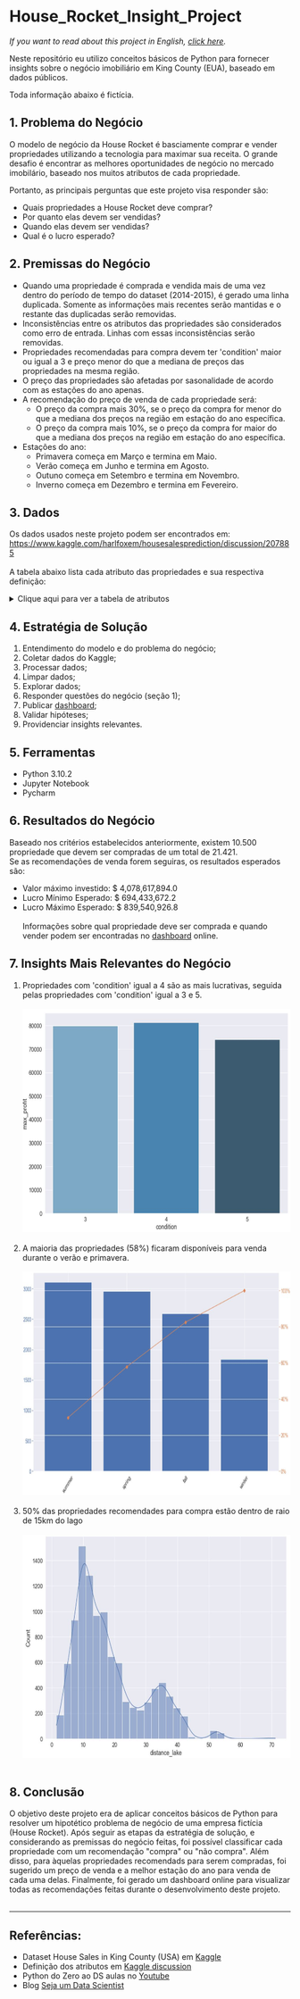 
# House_Rocket_Insight_Project

<i>If you want to read about this project in English, [click here](https://github.com/felipefvasconcelos/House_Rocket_Insight_Project/blob/main/README.md).</i>

Neste repositório eu utilizo conceitos básicos de Python para fornecer insights sobre o negócio imobiliário em King County (EUA), baseado em dados públicos. <br>

Toda informação abaixo é fictícia.

## 1. Problema do Negócio

O modelo de negócio da House Rocket é basciamente comprar e vender propriedades utilizando a tecnologia para maximar sua receita. O grande desafio é encontrar as melhores oportunidades de negócio no mercado imobilário, baseado nos muitos atributos de cada propriedade.

Portanto, as principais perguntas que este projeto visa responder são:
  * Quais propriedades a House Rocket deve comprar?
  * Por quanto elas devem ser vendidas?
  * Quando elas devem ser vendidas?
  * Qual é o lucro esperado?<br>

## 2. Premissas do Negócio

* Quando uma propriedade é comprada e vendida mais de uma vez dentro do período de tempo do dataset (2014-2015), é gerado uma linha duplicada. Somente as informações mais recentes serão mantidas e o restante das duplicadas serão removidas.
* Inconsistências entre os atributos das propriedades são considerados como erro de entrada. Linhas com essas inconsistências serão removidas.
* Propriedades recomendadas para compra devem ter 'condition' maior ou igual a 3 e preço menor do que a mediana de preços das propriedades na mesma região.
* O preço das propriedades são afetadas por sasonalidade de acordo com as estações do ano apenas.
* A recomendação do preço de venda de cada propriedade será:
  * O preço da compra mais 30%, se o preço da compra for menor do que a mediana dos preços na região em estação do ano específica.
  * O preço da compra mais 10%, se o preço da compra for maior do que a mediana dos preços na região em estação do ano específica.
* Estações do ano:
  * Primavera começa em Março e termina em Maio.
  * Verão começa em Junho e termina em Agosto.
  * Outuno começa em Setembro e termina em Novembro.
  * Inverno começa em Dezembro e termina em Fevereiro.

## 3. Dados

Os dados usados neste projeto podem ser encontrados em:<br>
https://www.kaggle.com/harlfoxem/housesalesprediction/discussion/207885
<br><br>
A tabela abaixo lista cada atributo das propriedades e sua respectiva definição:<br>
<details><summary>Clique aqui para ver a tabela de atributos</summary><br>
  
Atributo | Definição
------------ | -------------
|id | ID único de cada propriedade disponível|
|date | Data em que a propriedade estava disponível|
|price | Preço de venda de cada propriedade|
|bedrooms | Número de quartos|
|bathrooms | Número de banheiros, onde .5 conta como banheiro com sanitário mas sem chuveiro, e .75 conta como banheiro que tem uma pia, um sanitário e um chuveiro ou banheira|
|sqft_living | Area interior dos apartamentos em pés quadrados|
|sqft_lot | Area do terreno em pés quadrados|
|floors | Número de andares|
|waterfront | Indica se propriedade tem vistá para água ou não|
|view | Index de 0 a 4 de quão boa é a vista da propriedade|
|condition | Index de 1 a 5 sobre a condição da propriedade|
|grade | Index de 1 a 13, onde 1-3 construição e design pobres, 4-10 construição e design medianos, e 11-13 construição e design alto padrão|
|sqft_above | Area do interior das propriedades que está acima do nível do solo em pés quadrados|
|sqft_basement | Area do interior das propriedades que está abaixo do nível do solo em pés quadrados|
|yr_built | Ano em que a propriedade foi construída|
|yr_renovated | Ano da última renovação da propriedade|
|zipcode | Código postal da região onde a propriedade está localizada|
|lat | Latitude|
|long | Longitude|
|sqft_living15 | Area espaço interior para os 15 vizinhos mais próximos em pés quadrados|
|sqft_lot15 | Area dos lotes dos 15 vizinhos mais próximos em pés quadrados|
</details>

## 4. Estratégia de Solução

1. Entendimento do modelo e do problema do negócio;
2. Coletar dados do Kaggle;
3. Processar dados;
4. Limpar dados;
5. Explorar dados;
6. Responder questões do negócio (seção 1);
7. Publicar [dashboard](https://house-rocket-insights-db.herokuapp.com/);
8. Validar hipóteses;
9. Providenciar insights relevantes.

## 5. Ferramentas

* Python 3.10.2
* Jupyter Notebook
* Pycharm

## 6. Resultados do Negócio

Baseado nos critérios estabelecidos anteriormente, existem 10.500 propriedade que devem ser compradas de um total de 21.421.<br>
Se as recomendações de venda forem seguiras, os resultados esperados são:
* Valor máximo investido: $ 4,078,617,894.0
* Lucro Mínimo Esperado: $ 694,433,672.2
* Lucro Máximo Esperado: $ 839,540,926.8
<br><br>
Informações sobre qual propriedade deve ser comprada e quando vender podem ser encontradas no [dashboard](https://house-rocket-insights-db.herokuapp.com/) online.

## 7. Insights Mais Relevantes do Negócio

1. Propriedades com 'condition' igual a 4 são as mais lucrativas, seguida pelas propriedades com 'condition' igual a 3 e 5.<br><br>
<img src="https://github.com/felipefvasconcelos/House_Rocket_Insight_Project/blob/main/assets/hipotesis_8.JPG" width="700" height="400"><br><br>
2. A maioria das propriedades (58%) ficaram disponíveis para venda durante o verão e primavera.<br><br>
<img src="https://github.com/felipefvasconcelos/House_Rocket_Insight_Project/blob/main/assets/hipotesis_9.JPG" width="800" height="400"><br><br>
3. 50% das propriedades recomendades para compra estão dentro de raio de 15km do lago<br><br>
<img src="https://github.com/felipefvasconcelos/House_Rocket_Insight_Project/blob/main/assets/hipotesis_10.JPG" width="700" height="400"><br><br>

## 8. Conclusão

O objetivo deste projeto era de aplicar conceitos básicos de Python para resolver um hipotético problema de negócio de uma empresa fictícia (House Rocket). Após seguir as etapas da estratégia de solução, e considerando as premissas do negócio feitas, foi possível classificar cada propriedade com um recomendação "compra" ou "não compra". Além disso, para àquelas propriedades recomendads para serem compradas, foi sugerido um preço de venda e a melhor estação do ano para venda de cada uma delas. Finalmente, foi gerado um dashboard online para visualizar todas as recomendações feitas durante o desenvolvimento deste projeto.
<br><br>

---
## Referências:
* Dataset House Sales in King County (USA) em [Kaggle](https://www.kaggle.com/harlfoxem/housesalesprediction)
* Definição dos atributos em [Kaggle discussion](https://www.kaggle.com/harlfoxem/housesalesprediction/discussion/207885)
* Python do Zero ao DS aulas no [Youtube](https://www.youtube.com/watch?v=1xXK_z9M6yk&list=PLZlkyCIi8bMprZgBsFopRQMG_Kj1IA1WG&ab_channel=SejaUmDataScientist)
* Blog [Seja um Data Scientist](https://sejaumdatascientist.com/os-5-projetos-de-data-science-que-fara-o-recrutador-olhar-para-voce/)
